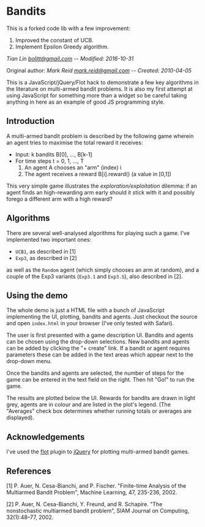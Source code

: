 Bandits
=======
This is a forked code lib with a few improvement:

  1. Improved the constant of UCB.
  2. Implement Epsilon Greedy algorithm.

_Tian Lin <bolitt@gmail.com> -- Modified: 2016-10-31_

Original author:
_Mark Reid <mark.reid@gmail.com> -- Created: 2010-04-05_

This is a JavaScript/jQuery/Flot hack to demonstrate a few key algorithms in the
literature on multi-armed bandit problems. It is also my first attempt at using 
JavaScript for something more than a widget so be careful taking anything in 
here as an example of good JS programming style.

Introduction
------------
A multi-armed bandit problem is described by the following game wherein an 
agent tries to maximise the total reward it receives:

  * Input: k bandits B[0], ..., B[k-1]
  * For time steps t = 0, 1, ..., T
    1. An agent A chooses an "arm" (index) i
    2. The agent receives a reward B[i].reward() (a value in [0,1])

This very simple game illustrates the _exploration/exploitation_ dilemma: if an 
agent finds an high-rewarding arm early should it stick with it and possibly
forego a different arm with a high reward?

Algorithms
----------
There are several well-analysed algorithms for playing such a game. I've 
implemented two important ones: 

  * `UCB1`, as described in [1]
  * `Exp3`, as described in [2]
  
as well as the `Random` agent (which simply chooses an arm at random), and 
a couple of the Exp3 variants (`Exp3.1` and `Exp3.S`), also described in [2].

Using the demo
--------------
The whole demo is just a HTML file with a bunch of JavaScript implementing the
UI, plotting, bandits and agents. Just checkout the source and open `index.html` 
in your browser (I've only tested with Safari).

The user is first presented with a game description UI. Bandits and agents can
be chosen using the drop-down selections. New bandits and agents can be added by
clicking the "+ create" link. If a bandit or agent requires parameters these can
be added in the text areas which appear next to the drop-down menu.

Once the bandits and agents are selected, the number of steps for the game can 
be entered in the text field on the right. Then hit "Go!" to run the game. 

The results are plotted below the UI. Rewards for bandits are drawn in light
grey, agents are in colour and are listed in the plot's legend. (The "Averages"
check box determines whether running totals or averages are displayed).

Acknowledgements
----------------
I've used the [flot](http://code.google.com/p/flot/) plugin to
[jQuery](http://jquery.com) for plotting multi-armed bandit games. 


References
----------
[1] P. Auer, N. Cesa-Bianchi, and P. Fischer. "Finite-time Analysis of the Multiarmed Bandit Problem", Machine Learning, 47, 235-236, 2002.

[2] P. Auer, N. Cesa-Bianchi, Y. Freund, and R. Schapire. "The nonstochastic multiarmed bandit problem", SIAM Journal on Computing, 32(1):48–77, 2002.


